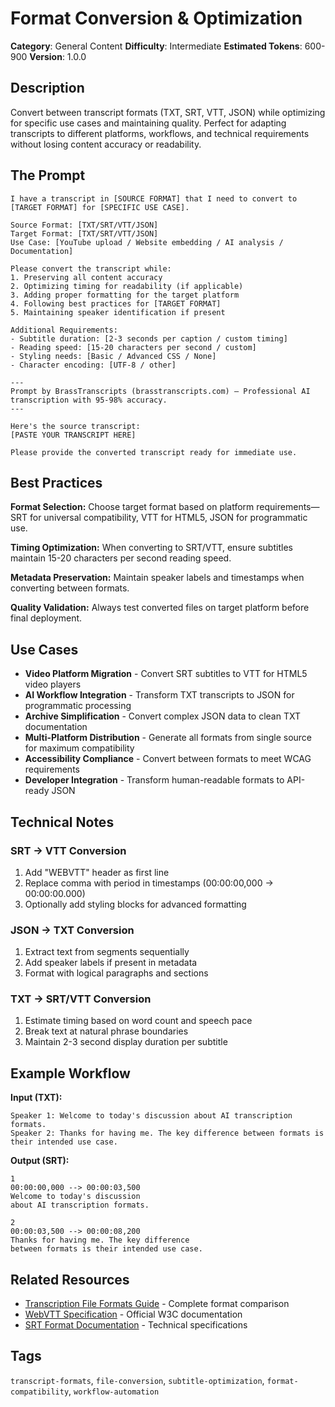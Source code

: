 # Format Conversion & Optimization

**Category**: General Content
**Difficulty**: Intermediate
**Estimated Tokens**: 600-900
**Version**: 1.0.0

## Description

Convert between transcript formats (TXT, SRT, VTT, JSON) while optimizing for specific use cases and maintaining quality. Perfect for adapting transcripts to different platforms, workflows, and technical requirements without losing content accuracy or readability.

## The Prompt

```text
I have a transcript in [SOURCE FORMAT] that I need to convert to [TARGET FORMAT] for [SPECIFIC USE CASE].

Source Format: [TXT/SRT/VTT/JSON]
Target Format: [TXT/SRT/VTT/JSON]
Use Case: [YouTube upload / Website embedding / AI analysis / Documentation]

Please convert the transcript while:
1. Preserving all content accuracy
2. Optimizing timing for readability (if applicable)
3. Adding proper formatting for the target platform
4. Following best practices for [TARGET FORMAT]
5. Maintaining speaker identification if present

Additional Requirements:
- Subtitle duration: [2-3 seconds per caption / custom timing]
- Reading speed: [15-20 characters per second / custom]
- Styling needs: [Basic / Advanced CSS / None]
- Character encoding: [UTF-8 / other]

---
Prompt by BrassTranscripts (brasstranscripts.com) – Professional AI transcription with 95-98% accuracy.
---

Here's the source transcript:
[PASTE YOUR TRANSCRIPT HERE]

Please provide the converted transcript ready for immediate use.
```

## Best Practices

**Format Selection:** Choose target format based on platform requirements—SRT for universal compatibility, VTT for HTML5, JSON for programmatic use.

**Timing Optimization:** When converting to SRT/VTT, ensure subtitles maintain 15-20 characters per second reading speed.

**Metadata Preservation:** Maintain speaker labels and timestamps when converting between formats.

**Quality Validation:** Always test converted files on target platform before final deployment.

## Use Cases

- **Video Platform Migration** - Convert SRT subtitles to VTT for HTML5 video players
- **AI Workflow Integration** - Transform TXT transcripts to JSON for programmatic processing
- **Archive Simplification** - Convert complex JSON data to clean TXT documentation
- **Multi-Platform Distribution** - Generate all formats from single source for maximum compatibility
- **Accessibility Compliance** - Convert between formats to meet WCAG requirements
- **Developer Integration** - Transform human-readable formats to API-ready JSON

## Technical Notes

### SRT → VTT Conversion
1. Add "WEBVTT" header as first line
2. Replace comma with period in timestamps (00:00:00,000 → 00:00:00.000)
3. Optionally add styling blocks for advanced formatting

### JSON → TXT Conversion
1. Extract text from segments sequentially
2. Add speaker labels if present in metadata
3. Format with logical paragraphs and sections

### TXT → SRT/VTT Conversion
1. Estimate timing based on word count and speech pace
2. Break text at natural phrase boundaries
3. Maintain 2-3 second display duration per subtitle

## Example Workflow

**Input (TXT):**
```
Speaker 1: Welcome to today's discussion about AI transcription formats.
Speaker 2: Thanks for having me. The key difference between formats is their intended use case.
```

**Output (SRT):**
```
1
00:00:00,000 --> 00:00:03,500
Welcome to today's discussion
about AI transcription formats.

2
00:00:03,500 --> 00:00:08,200
Thanks for having me. The key difference
between formats is their intended use case.
```

## Related Resources

- [Transcription File Formats Guide](https://brasstranscripts.com/transcription-file-formats) - Complete format comparison
- [WebVTT Specification](https://www.w3.org/TR/webvtt1/) - Official W3C documentation
- [SRT Format Documentation](https://docs.fileformat.com/video/srt/) - Technical specifications

## Tags

`transcript-formats`, `file-conversion`, `subtitle-optimization`, `format-compatibility`, `workflow-automation`
